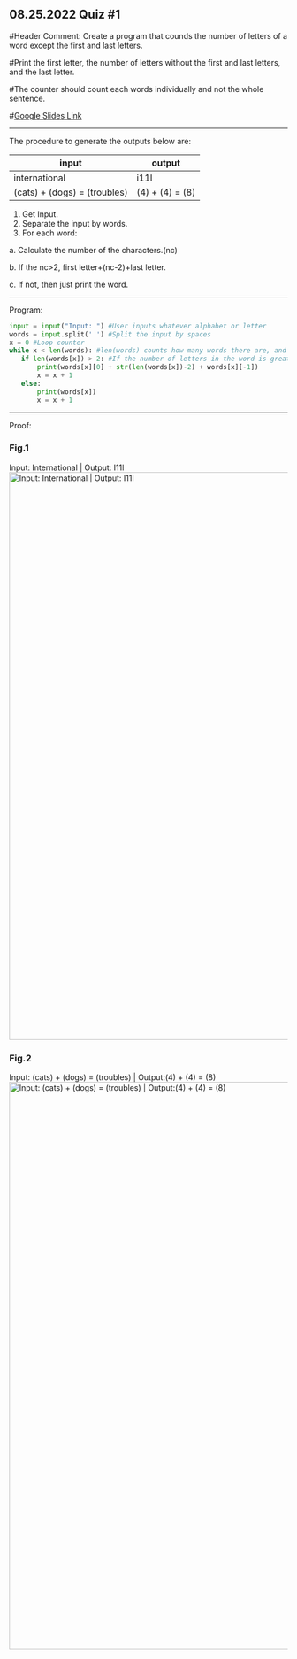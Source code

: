 ## 08.25.2022 Quiz #1
#Header Comment: Create a program that counds the number of letters of a word except the first and last letters.

#Print the first letter, the number of letters without the first and last letters, and the last letter.

#The counter should count each words individually and not the whole sentence.

#[Google Slides Link](https://docs.google.com/presentation/d/1AdYQ_ch5KAz-V7YcOctjIEK-Uyp_hBH6OoateH34Z_s/)


------------------------------------------------------------------------

The procedure to generate the outputs below are:

| input                        | output          |
|------------------------------|-----------------|
| international                | i11l            |
| (cats) + (dogs) = (troubles) | (4) + (4) = (8) |

1. Get Input.
2. Separate the input by words.
3. For each word: 

  a. Calculate the number of the characters.(nc)

  b. If the nc>2, first letter+(nc-2)+last letter. 

  c. If not, then just print the word.

------------------------------------------------------------------------

Program:
```.py
input = input("Input: ") #User inputs whatever alphabet or letter
words = input.split(' ') #Split the input by spaces
x = 0 #Loop counter
while x < len(words): #len(words) counts how many words there are, and x counts up to how many words. (Counts all the words) #x keeps adding up by 1, so the while loop continues until the x reaches the number of words in the input
   if len(words[x]) > 2: #If the number of letters in the word is greater than 2, then it will print the first letter, the number of letters in the word, and the last letter. If it is smaller than 2, it will just print it out.
       print(words[x][0] + str(len(words[x])-2) + words[x][-1])
       x = x + 1
   else:
       print(words[x])
       x = x + 1
```

------------------------------------------------------------------------

Proof:
### Fig.1
Input: International | Output: I11l
<img width="1026" alt="Input: International | Output: I11l" src="https://user-images.githubusercontent.com/112055140/191014532-cc4156e7-2aee-45fe-a384-8905027e1a4b.png">

### Fig.2
Input: (cats) + (dogs) = (troubles) | Output:(4) + (4) = (8)
<img width="1026" alt="Input: (cats) + (dogs) = (troubles) | Output:(4) + (4) = (8)" src="https://user-images.githubusercontent.com/112055140/191014541-15e0396a-a260-47f8-926e-c730f78b601d.png">

